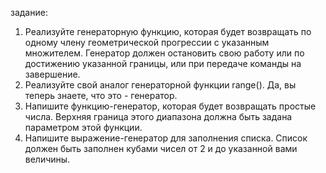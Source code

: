 задание:
1) Реализуйте генераторную функцию, которая будет возвращать по
одному члену геометрической прогрессии с указанным множителем.
Генератор должен остановить свою работу или по достижению указанной
границы, или при передаче команды на завершение.
2) Реализуйте свой аналог генераторной функции range(). Да, вы теперь
знаете, что это - генератор.
3) Напишите функцию-генератор, которая будет возвращать простые числа.
Верхняя граница этого диапазона должна быть задана параметром этой
функции.
4) Напишите выражение-генератор для заполнения списка. Список должен
быть заполнен кубами чисел от 2 и до указанной вами величины.
